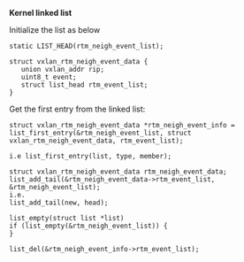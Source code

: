 **Kernel linked list**

Initialize the list as below
```
static LIST_HEAD(rtm_neigh_event_list);
```

```
struct vxlan_rtm_neigh_event_data {
   union vxlan_addr rip;
   uint8_t event;
   struct list_head rtm_event_list;
}
```

Get the first entry from the linked list:
```
struct vxlan_rtm_neigh_event_data *rtm_neigh_event_info = list_first_entry(&rtm_neigh_event_list, struct vxlan_rtm_neigh_event_data, rtm_event_list);

i.e list_first_entry(list, type, member);
```

```
struct vxlan_rtm_neigh_event_data rtm_neigh_event_data;
list_add_tail(&rtm_neigh_event_data->rtm_event_list, &rtm_neigh_event_list);
i.e.
list_add_tail(new, head);
```

```
list_empty(struct list *list) 
if (list_empty(&rtm_neigh_event_list)) {
}
```

```
list_del(&rtm_neigh_event_info->rtm_event_list);
```
